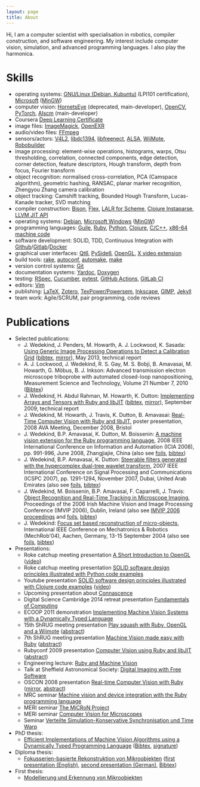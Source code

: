 ```yaml
---
layout: page
title: About
---
```


Hi, I am a computer scientist with specialisation in robotics, compiler construction, and software engineering.
My interest include computer vision, simulation, and advanced programming languages.
I also play the harmonica.

# Skills #

<ul>
<li>operating systems: <a href="http://debian.org/">GNU/Linux (Debian, Kubuntu)</a> (LPI101 certification), <a href="http://www.microsoft.com/">Microsoft</a> (<a href="http://mingw.org/">MinGW</a>)</li>
<li>computer vision: <a href="https://wedesoft.github.io/hornetseye-doc/">HornetsEye</a> (deprecated, main-developer), <a href="http://opencv.org/">OpenCV</a>, <a href="https://pytorch.org/">PyTorch</a>, <a href="https://wedesoft.github.io/aiscm/">AIscm</a> (main-developer)</li>
<li>Coursera <a href="https://www.coursera.org/account/accomplishments/specialization/certificate/G5UXDAPH9DUA">Deep Learning Certificate</a></li>
<li>image files: <a href="http://www.imagemagick.org/">ImageMagick</a>, <a href="http://www.openexr.com/">OpenEXR</a></li>
<li>audio/video files: <a href="http://www.ffmpeg.org/">FFmpeg</a></li>
<li>sensors/actors: <a href="http://linuxtv.org/downloads/v4l-dvb-apis/">V4L2</a>, <a href="http://damien.douxchamps.net/ieee1394/libdc1394/">libdc1394</a>, <a href="https://github.com/OpenKinect/libfreenect">libfreenect</a>, <a href="http://www.alsa-project.org/">ALSA</a>, <a href="https://github.com/wedesoft/cwiid">WiiMote</a>, <a href="https://github.com/wedesoft/robobuilder">Robobuilder</a></li>
<li>image processing: element-wise operations, histograms, warps, Otsu thresholding, correlation, connected components, edge detection, corner detection, feature descriptors, Hough transform, depth from focus, Fourier transform</li>
<li>object recognition: normalised cross-correlation, PCA (Camspace algorithm), geometric hashing, RANSAC, planar marker recognition, Zhengyou Zhang camera calibration</li>
<li>object tracking: Camshift tracking, Bounded Hough Transform, Lucas-Kanade tracker, SVD matching</li>
<li>compiler construction: <a href="http://www.gnu.org/software/bison/">Bison</a>, <a href="http://flex.sourceforge.net/">Flex</a>, <a href="http://www.iro.umontreal.ca/~boucherd/Lalr/documentation/lalr.html">LALR for Scheme</a>, <a href="https://github.com/Engelberg/instaparse">Clojure Instaparse</a>, <a href="https://llvm.org/">LLVM JIT API</a></li>
<li>operating systems: <a href="http://www.debian.org/">Debian</a>, <a href="http://www.microsoft.com/windows/">Microsoft Windows</a> (<a href="http://mingw.org/">MinGW</a>)</li>
<li>programming languages: <a href="http://www.gnu.org/software/guile/">Guile</a>, <a href="http://www.ruby-lang.org/">Ruby</a>, <a href="http://www.python.org/">Python</a>, <a href="http://clojure.org">Clojure</a>, <a href="http://gcc.gnu.org/">C/C++</a>, <a href="http://www.intel.com/content/www/us/en/processors/architectures-software-developer-manuals.html">x86-64 machine code</a></li>
<li>software development: SOLID, TDD, Continuous Integration with <a href="https://github.com/">Github</a>/<a href="https://gitlab.com/">Gitlab</a>/<a href="https://www.docker.com/">Docker</a></li>
<li>graphical user interfaces: <a href="https://www.qt.io/product/qt6">Qt6</a>, <a href="https://doc.qt.io/qtforpython-6/">PySide6</a>, <a href="http://www.opengl.org/">OpenGL</a>, <a href="https://en.wikipedia.org/wiki/X\_video\_extension">X video extension</a></li>
<li>build tools: <a href="http://rake.rubyforge.org/">rake</a>, <a href="http://www.gnu.org/software/autoconf/">autoconf</a>, <a href="http://www.gnu.org/software/automake/">automake</a>, <a href="http://www.gnu.org/software/make/">make</a></li>
<li>version control systems: <a href="http://git-scm.com/">Git</a></li>
<li>documentation systems: <a href="http://yardoc.org/">Yardoc</a>, <a href="http://doxygen.org/">Doxygen</a></li>
<li>testing: <a href="http://rspec.info/">RSpec</a>, <a href="http://cukes.info/">Cucumber</a>, <a href="https://pytest.org/">pytest</a>, <a href="https://github.com/features/actions">GitHub Actions</a>, <a href="https://docs.gitlab.com/runner/">GitLab CI</a></li>
<li>editors: <a href="http://www.vim.org/">Vim</a></li>
<li>publishing: <a href="https://www.latex-project.org/">LaTeX</a>, <a href="https://www.zotero.org/>">Zotero</a>, <a href="https://texpower.sourceforge.net/">TexPower/Powersem</a>, <a href="https://inkscape.org/">Inkscape</a>, <a href="https://www.gimp.org/">GIMP</a>, <a href="https://jekyllrb.com/">Jekyll</a></li>
<li>team work: Agile/SCRUM, pair programming, code reviews</li>
</ul>

# Publications #

<ul>
  <li>Selected publications:
  <ul>
    <li>J. Wedekind, J. Penders, M. Howarth, A. J. Lockwood, K. Sasada: <a href="https://www.wedesoft.de/downloads/detect_grid.pdf">Using Generic Image Processing Operations to Detect a Calibration Grid</a> (<a href="https://www.wedesoft.de/downloads/detect_grid.bib">bibtex</a>, <a href="http://dx.doi.org/10.6084/m9.figshare.696880">mirror</a>), May 2013, technical report</li>
    <li>A. J. Lockwood, J. Wedekind, R. S. Gay, M. S. Bobji, B. Amavasai, M. Howarth, G. Möbus, B. J. Inkson: Advanced transmission electron microscope triboprobe with automated closed-loop nanopositioning, Measurement Science and Technology, Volume 21 Number 7, 2010 (<a href="https://www.wedesoft.de/downloads/nanopositioning.bib">Bibtex</a>)</li>
    <li>J. Wedekind, H. Abdul Rahman, M. Howarth, K. Dutton: <a href="https://www.wedesoft.de/downloads/tensors_libjit.pdf">Implementing Arrays and Tensors with Ruby and libJIT</a> (<a href="https://www.wedesoft.de/downloads/tensors_libjit.bib">bibtex</a>, <a href="http://dx.doi.org/10.6084/m9.figshare.1008240">mirror</a>), September 2009, technical report</li>
    <li>J. Wedekind, M. Howarth, J. Travis, K. Dutton, B. Amavasai: <a href="http://www.scribd.com/doc/72593333/Real-Time-Computer-Vision-with-Ruby-and-libJIT">Real-Time Computer Vision with Ruby and libJIT</a>, poster presentation, 2008 <span class="caps">AVA</span> Meeting, December 2008, Bristol</li>
    <li>J. Wedekind, B.P. Amavasai, K. Dutton, M. Boissenin: <a href="http://shura.shu.ac.uk/952/">A machine vision extension for the Ruby programming language</a>, 2008 <span class="caps">IEEE</span> International Conference on Information and Automation (ICIA 2008), pp. 991-996, June 2008, Zhangjiajie, China (also see <a href="/downloads/icia08-foils.pdf">foils</a>, <a href="https://www.wedesoft.de/downloads/icia2008.bib">bibtex</a>)</li>
    <li>J. Wedekind, B.P. Amavasai, K. Dutton: <a href="http://shura.shu.ac.uk/953/">Steerable filters generated with the hypercomplex dual-tree wavelet transform</a>, 2007 <span class="caps">IEEE</span> International Conference on Signal Processing and Communications (ICSPC 2007), pp. 1291-1294, November 2007, Dubai, United Arab Emirates (also see <a href="/downloads/icspc07-foils.pdf">foils</a>, <a href="https://www.wedesoft.de/downloads/icspc2007.bib">bibtex</a>)</li>
    <li>J. Wedekind, M. Boissenin, B.P. Amavasai, F. Caparrelli, J. Travis: <a href="http://shura.shu.ac.uk/3738/">Object Recognition and Real-Time Tracking in Microscope Imaging</a>, Proceedings of the 2006 Irish Machine Vision and Image Processing Conference (IMVIP 2006), Dublin, Ireland (also see <a href="http://elm.eeng.dcu.ie/imvip/proceedings.html">IMVIP 2006 proceedings</a> and <a href="/downloads/imvip-wedekind-foils.pdf">foils</a>, <a href="https://www.wedesoft.de/downloads/imvip2006.bib">bibtex</a>)</li>
    <li>J. Wedekind: <a href="http://www.scribd.com/doc/71055507/Focus-set-based-reconstruction-of-micro-objects">Focus set based reconstruction of micro-objects</a>, International <span class="caps">IEEE</span> Conference on Mechatronics &amp; Robotics (MechRob'04), Aachen, Germany, 13-15 September 2004 (also see <a href="/downloads/mechrob-foils.pdf">foils</a>, <a href="https://www.wedesoft.de/downloads/mechrob2004.bib">bibtex</a>)</li>
  </ul></li>
  <li>Presentations:
  <ul>
    <li><span class="caps">Roke catchup meeting</span> presentation <a href="https://www.wedesoft.de/downloads/opengl.pdf">A Short Introduction to OpenGL</a> (<a href="https://www.youtube.com/watch?v=dQQgHCK_lA8">video</a>)</li>
    <li><span class="caps">Roke catchup meeting</span> presentation <a href="https://www.wedesoft.de/downloads/solid-python.pdf">SOLID software design principles illustrated with Python code examples</a></li>
    <li><span class="caps">Youtube</span> presentation <a href="https://www.wedesoft.de/downloads/solid-clojure.pdf">SOLID software design principles illustrated with Clojure code examples</a> (<a href="https://www.youtube.com/watch?v=_BvBPN86rQc">video</a>)</li>
    <li>Upcoming presentation about <a href="https://www.wedesoft.de/downloads/connascence.pdf">Connascence</a></li>
    <li><span class="caps">Digital Science Cambridge 2014 retreat</span> presentation <a href="https://www.wedesoft.de/downloads/cambridge2014.pdf">Fundamentals of Computing</a></li>
    <li><span class="caps">ECOOP 2011</span> demonstration <a href="http://scc-sentinel.lancs.ac.uk/ecoop11/?q=content/implementing-machine-vision-systems-dynamically-typed-language">Implementing Machine Vision Systems with a Dynamically Typed Language</a></li>
    <li><span class="caps">15th ShRUG meeting</span> presentation <a href="/downloads/shrug15.pdf">Play squash with Ruby, OpenGL and a Wiimote</a> (<a href="http://shrug.org/meetings/shrug-15/">abstract</a>)</li>
    <li><span class="caps">7th ShRUG meeting</span> presentation <a href="/downloads/shrug7.pdf">Machine Vision made easy with Ruby</a> (<a href="http://shrug.org/meetings/shrug-7/">abstract</a>)</li>
    <li><span class="caps">Rubyconf 2009</span> presentation <a href="/downloads/rubyconf09.pdf">Computer Vision using Ruby and libJIT</a> (<a href="https://www.wedesoft.de/rubyconf09.html">abstract</a>)</li>
    <li>Engineering lecture: <a href="/downloads/demfeb09.pdf">Ruby and Machine Vision</a></li>
    <li>Talk at Sheffield Astronomical Society: <a href="/downloads/astro09.pdf">Digital Imaging with Free Software</a></li>
    <li><span class="caps">OSCON 2008</span> presentation <a href="/downloads/oscon08.pdf">Real-time Computer Vision with Ruby</a> (<a href="http://assets.en.oreilly.com/1/event/12/Real-time%20Computer%20Vision%20with%20Ruby%20Presentation.pdf">mirror</a>, <a href="http://en.oreilly.com/oscon2008/public/schedule/detail/2471">abstract</a>)</li>
    <li><span class="caps">MRC</span> seminar <a href="/downloads/meri-feb-08.pdf">Machine vision and device integration with the Ruby programming language</a></li>
    <li><span class="caps">MERI</span> seminar <a href="/downloads/meri200601.pdf">The MiCRoN Project</a></li>
    <li><span class="caps">MERI</span> seminar <a href="/downloads/meri200512.pdf">Computer Vision for Microscopes</a></li>
    <li>Seminar <a href="http://digbib.ubka.uni-karlsruhe.de/volltexte/79799">Verteilte Simulation-Konservative Synchronisation und Time Warp</a></li>
  </ul></li>
  <li>PhD thesis:
  <ul>
    <li><a href="https://www.wedesoft.de/downloads/thesis_wedekind.pdf">Efficient Implementations of Machine Vision Algorithms using a Dynamically Typed Programming Language</a> (<a href="https://www.wedesoft.de/downloads/thesis_wedekind.bib">Bibtex</a>, <a href="https://www.wedesoft.de/downloads/thesis_wedekind.pdf.sig">signature</a>)</li>
  </ul></li>
  <li>Diploma thesis:
  <ul>
                <li><a href="https://publikationen.bibliothek.kit.edu/1872002">Fokusserien-basierte Rekonstruktion von Mikroobjekten</a> (<a href="/downloads/diploma1.pdf">first presentation (English)</a>, <a href="/downloads/diploma2.pdf">second presentation (German)</a>, <a href="https://www.wedesoft.de/downloads/masters_wedekind.bib">Bibtex</a>)</li>
  </ul></li>
  <li>First thesis:
  <ul>
    <li><a href="https://www.wedesoft.de/downloads/objectDetector.pdf">Modellierung und Erkennung von Mikroobjekten</a></li>
  </ul></li>
</ul>


